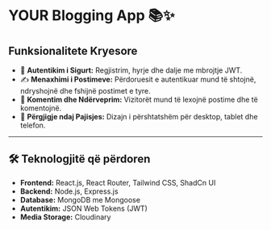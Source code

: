 # YOUR Blogging App 📚✨


##  Funksionalitete Kryesore

- 🔐 **Autentikim i Sigurt:** Regjistrim, hyrje dhe dalje me mbrojtje JWT.
- ✍️ **Menaxhimi i Postimeve:** Përdoruesit e autentikuar mund të shtojnë, ndryshojnë dhe fshijnë postimet e tyre.
- 💬 **Komentim dhe Ndërveprim:** Vizitorët mund të lexojnë postime dhe të komentojnë.
- 📱 **Përgjigje ndaj Pajisjes:** Dizajn i përshtatshëm për desktop, tablet dhe telefon.

---

## 🛠️ Teknologjitë që përdoren

- **Frontend:** React.js, React Router, Tailwind CSS, ShadCn UI
- **Backend:** Node.js, Express.js
- **Database:** MongoDB me Mongoose
- **Autentikim:** JSON Web Tokens (JWT)
- **Media Storage:** Cloudinary
